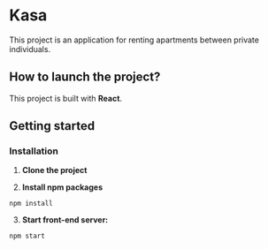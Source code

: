 # Kasa

This project is an application for renting apartments between private individuals.

## How to launch the project? 

This project is built with **React**.

## Getting started

### Installation
1. **Clone the project**

2. **Install npm packages**
```
npm install
```
3. **Start front-end server:** 
```
npm start
```
<!-- # 
# ### Avec npm

# Faites la commande `npm install` pour installer les dépendances puis `npm start` pour lancer le projet. 

# Le projet a été testé sur node 19.  -->
